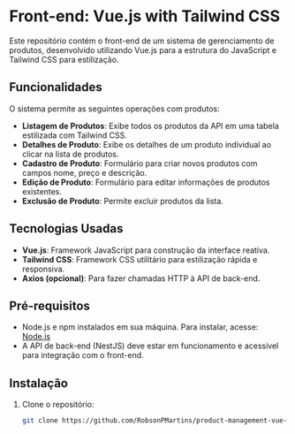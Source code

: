 # Front-end: Vue.js with Tailwind CSS

Este repositório contém o front-end de um sistema de gerenciamento de produtos, desenvolvido utilizando Vue.js para a estrutura do JavaScript e Tailwind CSS para estilização.

## Funcionalidades

O sistema permite as seguintes operações com produtos:

- **Listagem de Produtos**: Exibe todos os produtos da API em uma tabela estilizada com Tailwind CSS.
- **Detalhes de Produto**: Exibe os detalhes de um produto individual ao clicar na lista de produtos.
- **Cadastro de Produto**: Formulário para criar novos produtos com campos nome, preço e descrição.
- **Edição de Produto**: Formulário para editar informações de produtos existentes.
- **Exclusão de Produto**: Permite excluir produtos da lista.

## Tecnologias Usadas

- **Vue.js**: Framework JavaScript para construção da interface reativa.
- **Tailwind CSS**: Framework CSS utilitário para estilização rápida e responsiva.
- **Axios (opcional)**: Para fazer chamadas HTTP à API de back-end.

## Pré-requisitos

- Node.js e npm instalados em sua máquina. Para instalar, acesse: [Node.js](https://nodejs.org/)
- A API de back-end (NestJS) deve estar em funcionamento e acessível para integração com o front-end.

## Instalação

1. Clone o repositório:

   ```bash
   git clone https://github.com/RobsonPMartins/product-management-vue-nest.git
